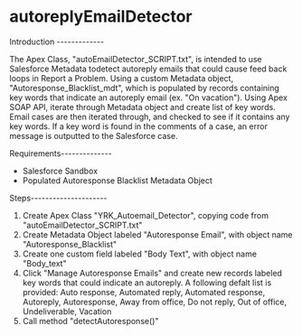 # autoreplyEmailDetector 

Introduction -------------

The Apex Class, "autoEmailDetector_SCRIPT.txt", is intended to use Salesforce Metadata todetect autoreply emails that could cause feed back loops in Report a Problem. Using a custom Metadata object, 
"Autoresponse_Blacklist_mdt", which is populated by records containing key words that indicate an autoreply email (ex. "On vacation"). Using Apex SOAP API, iterate through Metadata object and create
list of key words. Email cases are then iterated through, and checked to see if it contains any key words. If a key word is found in the comments of a case, an error message is outputted to the 
Salesforce case. 

Requirements--------------  
- Salesforce Sandbox
- Populated Autoresponse Blacklist Metadata Object

Steps---------------------
1) Create Apex Class "YRK_Autoemail_Detector", copying code from "autoEmailDetector_SCRIPT.txt" 
2) Create Metadata Object labeled "Autoresponse Email", with object name "Autoresponse_Blacklist"
3) Create one custom field labeled "Body Text", with object name "Body_text"
4) Click "Manage Autoresponse Emails" and create new records labeled key words that could indicate an autoreply. A following defalt list is provided: Auto response, Automated reply, Automated response, Autoreply, Autoresponse, Away from office, Do not reply, Out of office, Undeliverable, Vacation 
5) Call method "detectAutoresponse()" 
